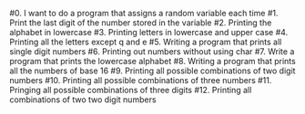 #0. I want to do a program that assigns a random variable each time
#1. Print the last digit of the number stored in the variable
#2. Printing the alphabet in lowercase
#3. Printing letters in lowercase and upper case
#4. Printing all the letters except q and e
#5. Writing a program that prints all single digit numbers
#6. Printing out numbers without using char
#7. Write a program that prints the lowercase alphabet
#8. Writing a program that prints all the numbers of base 16
#9. Printing all possible combinations of two digit numbers
#10. Printing all possible combinations of three numbers
#11. Pringing all possible combinations of three digits
#12. Printing all combinations of two two digit numbers
